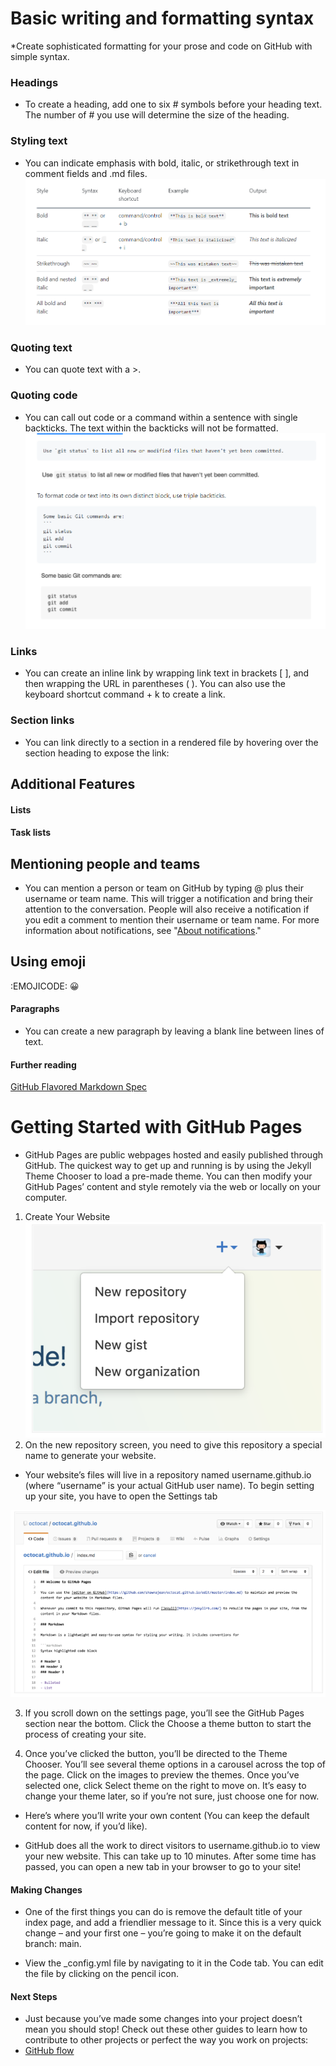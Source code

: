# Basic writing and formatting syntax
 *Create sophisticated formatting for your prose and code on GitHub with simple syntax.
### Headings 
+ To create a heading, add one to six # symbols before your heading text. The number of # you use will determine the size of the heading. 
### Styling text
+ You can indicate emphasis with bold, italic, or strikethrough text in comment fields and .md files.
![Image](/Images201/n1.png)
### Quoting text 
+ You can quote text with a >.
### Quoting code
+ You can call out code or a command within a sentence with single backticks. The text within the backticks will not be formatted.
![Image](/Images201/n2.png)
### Links
+ You can create an inline link by wrapping link text in brackets [ ], and then wrapping the URL in parentheses ( ). You can also use the keyboard shortcut command + k to create a link.
### Section links
* You can link directly to a section in a rendered file by hovering over the section heading to expose the link: 
## Additional Features 
#### Lists 
#### Task lists 
## Mentioning people and teams 
- You can mention a person or team on GitHub by typing @ plus their username or team name. This will trigger a notification and bring their attention to the conversation. People will also receive a notification if you edit a comment to mention their username or team name. For more information about notifications, see "[About notifications](https://docs.github.com/en/github/managing-subscriptions-and-notifications-on-github/about-notifications)."
## Using emoji 
:EMOJICODE: :grinning: 
#### Paragraphs



+ You can create a new paragraph by leaving a blank line  between lines of text.
#### Further reading 
[GitHub Flavored Markdown Spec](https://github.github.com/gfm/)
# Getting Started with GitHub Pages 
+ GitHub Pages are public webpages hosted and easily published through GitHub. The quickest way to get up and running is by using the Jekyll Theme Chooser to load a pre-made theme. You can then modify your GitHub Pages’ content and style remotely via the web or locally on your computer. 
1. Create Your Website 
![Image](/Images201/n3.png)
2. On the new repository screen, you need to give this repository a special name to generate your website. 
+ Your website’s files will live in a repository named username.github.io (where “username” is your actual GitHub user name). To begin setting up your site, you have to open the Settings tab 

![Image](/Images201/4n.png)

3. If you scroll down on the settings page, you’ll see the GitHub Pages section near the bottom. Click the Choose a theme button to start the process of creating your site.

4. Once you’ve clicked the button, you’ll be directed to the Theme Chooser. You’ll see several theme options in a carousel across the top of the page. Click on the images to preview the themes. Once you’ve selected one, click Select theme on the right to move on. It’s easy to change your theme later, so if you’re not sure, just choose one for now.
+ Here’s where you’ll write your own content (You can keep the default content for now, if you’d like). 



+ GitHub does all the work to direct visitors to username.github.io to view your new website. This can take up to 10 minutes. After some time has passed, you can open a new tab in your browser to go to your site!

#### Making Changes 
+ One of the first things you can do is remove the default title of your index page, and add a friendlier message to it. Since this is a very quick change – and your first one – you’re going to make it on the default branch: main. 
- View the _config.yml file by navigating to it in the Code tab. You can edit the file by clicking on the pencil icon. 
#### Next Steps
+ Just because you’ve made some changes into your project doesn’t mean you should stop! Check out these other guides to learn how to contribute to other projects or perfect the way you work on projects:
+ [GitHub flow](https://guides.github.com/introduction/flow/)

